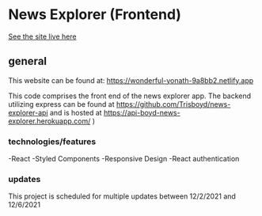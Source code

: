 # News Explorer (Frontend)
[See the site live here](https://wonderful-yonath-9a8bb2.netlify.app)

## general
This website can be found at:
https://wonderful-yonath-9a8bb2.netlify.app

This code comprises the front end of the news explorer app. The backend utilizing express can be found at 
https://github.com/Trisboyd/news-explorer-api
and is hosted at 
https://api-boyd-news-explorer.herokuapp.com/
)

### technologies/features
-React
-Styled Components
-Responsive Design
-React authentication

### updates
This project is scheduled for multiple updates between 12/2/2021 and 12/6/2021

